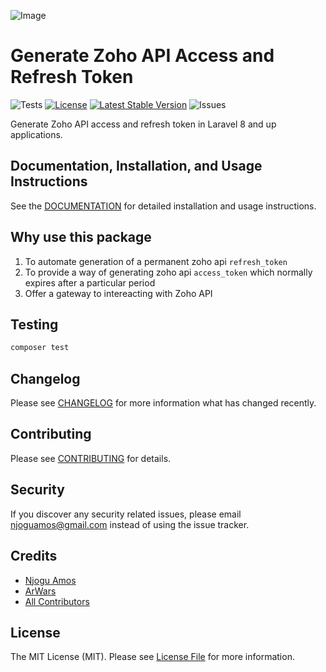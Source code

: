 ![Image](https://github.com/njoguamos/laravel-zoho-oauth/blob/gh-pages/images/Cover.png)
# Generate Zoho API Access and Refresh Token

![Tests](https://github.com/njoguamos/laravel-zoho-oauth/workflows/run-tests/badge.svg)
[![License](https://img.shields.io/github/license/njoguamos/laravel-zoho-oauth.svg)](https://github.com/njoguamos/laravel-zoho-oauth)
[![Latest Stable Version](https://img.shields.io/packagist/v/njoguamos/laravel-zoho-oauth.svg)](https://packagist.org/packages/njoguamos/laravel-zoho-oauth)
![Issues](https://img.shields.io/github/issues/njoguamos/laravel-zoho-oauth)

Generate Zoho API access and refresh token in Laravel 8 and up applications.

## Documentation, Installation, and Usage Instructions

See the [DOCUMENTATION](https://njoguamos.github.io/laravel-zoho-oauth/) for detailed installation and usage instructions.


## Why use this package
1. To automate generation of a permanent zoho api `refresh_token`
2. To provide a way of generating zoho api `access_token` which normally expires after a particular period
3. Offer a gateway to intereacting with Zoho API


## Testing

``` bash
composer test
```

## Changelog

Please see [CHANGELOG](CHANGELOG.md) for more information what has changed recently.

## Contributing

Please see [CONTRIBUTING](CONTRIBUTING.md) for details.

## Security

If you discover any security related issues, please email njoguamos@gmail.com instead of using the issue tracker.

## Credits

- [Njogu Amos](https://github.com/njoguamos)
- [ArWars](https://github.com/arwarsdev)
- [All Contributors](../../contributors)

## License

The MIT License (MIT). Please see [License File](LICENSE.md) for more information.
